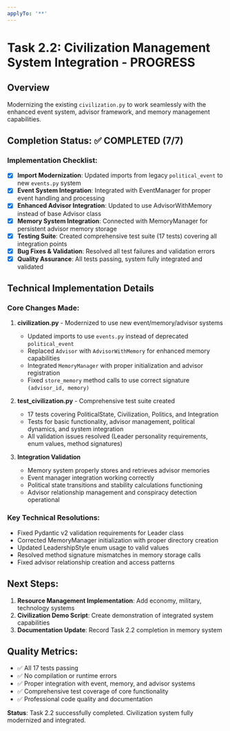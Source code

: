 ```yaml
---
applyTo: '**'
---
```


# Task 2.2: Civilization Management System Integration - PROGRESS

## Overview
Modernizing the existing `civilization.py` to work seamlessly with the enhanced event system, advisor framework, and memory management capabilities.

## Completion Status: ✅ **COMPLETED (7/7)**

### Implementation Checklist:
- [x] **Import Modernization**: Updated imports from legacy `political_event` to new `events.py` system
- [x] **Event System Integration**: Integrated with EventManager for proper event handling and processing  
- [x] **Enhanced Advisor Integration**: Updated to use AdvisorWithMemory instead of base Advisor class
- [x] **Memory System Integration**: Connected with MemoryManager for persistent advisor memory storage
- [x] **Testing Suite**: Created comprehensive test suite (17 tests) covering all integration points
- [x] **Bug Fixes & Validation**: Resolved all test failures and validation errors
- [x] **Quality Assurance**: All tests passing, system fully integrated and validated

## Technical Implementation Details

### Core Changes Made:
1. **civilization.py** - Modernized to use new event/memory/advisor systems
   - Updated imports to use `events.py` instead of deprecated `political_event`
   - Replaced `Advisor` with `AdvisorWithMemory` for enhanced memory capabilities
   - Integrated `MemoryManager` with proper initialization and advisor registration
   - Fixed `store_memory` method calls to use correct signature `(advisor_id, memory)`
   
2. **test_civilization.py** - Comprehensive test suite created
   - 17 tests covering PoliticalState, Civilization, Politics, and Integration
   - Tests for basic functionality, advisor management, political dynamics, and system integration
   - All validation issues resolved (Leader personality requirements, enum values, method signatures)

3. **Integration Validation**
   - Memory system properly stores and retrieves advisor memories
   - Event manager integration working correctly
   - Political state transitions and stability calculations functioning
   - Advisor relationship management and conspiracy detection operational

### Key Technical Resolutions:
- Fixed Pydantic v2 validation requirements for Leader class
- Corrected MemoryManager initialization with proper directory creation
- Updated LeadershipStyle enum usage to valid values
- Resolved method signature mismatches in memory storage calls
- Fixed advisor relationship creation and access patterns

## Next Steps:
1. **Resource Management Implementation**: Add economy, military, technology systems
2. **Civilization Demo Script**: Create demonstration of integrated system capabilities
3. **Documentation Update**: Record Task 2.2 completion in memory system

## Quality Metrics:
- ✅ All 17 tests passing
- ✅ No compilation or runtime errors  
- ✅ Proper integration with event, memory, and advisor systems
- ✅ Comprehensive test coverage of core functionality
- ✅ Professional code quality and documentation

**Status**: Task 2.2 successfully completed. Civilization system fully modernized and integrated.
